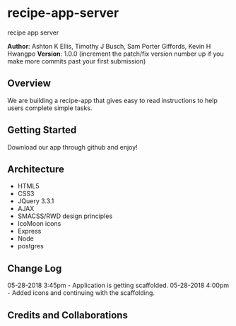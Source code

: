 # recipe-app-server
recipe app server

**Author**: Ashton K Ellis, Timothy J Busch, Sam Porter Giffords, Kevin H Hwangpo 
**Version**: 1.0.0 (increment the patch/fix version number up if you make more commits past your first submission)

## Overview
<!-- Provide a high level overview of what this application is and why you are building it, beyond the fact that it's an assignment for a Code Fellows 301 class. (i.e. What's your problem domain?) -->
We are building a recipe-app that gives easy to read instructions to help users complete simple tasks. 

## Getting Started
Download our app through github and enjoy!

## Architecture
* HTML5
* CSS3
* JQuery 3.3.1
* AJAX
* SMACSS/RWD design principles
* IcoMoon icons
* Express
* Node
* postgres

## Change Log
05-28-2018 3:45pm - Application is getting scaffolded. 
05-28-2018 4:00pm - Added icons and continuing with the scaffolding. 

## Credits and Collaborations
<!-- Give credit (and a link) to other people or resources that helped you build this application. -->

